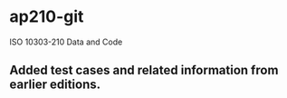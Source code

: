 # ap210-git
ISO 10303-210 Data and Code

## Added test cases and related information from earlier editions.
